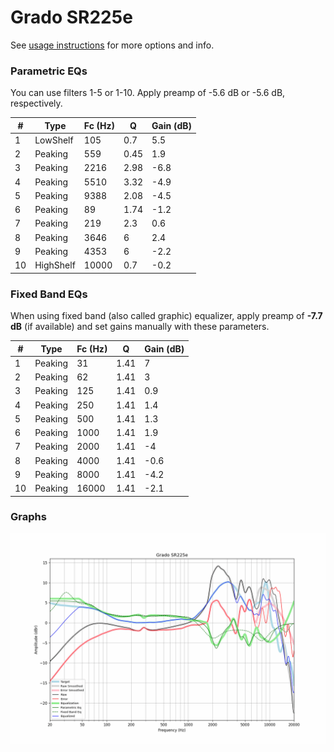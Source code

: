 # Grado SR225e
See [usage instructions](https://github.com/jaakkopasanen/AutoEq#usage) for more options and info.

### Parametric EQs
You can use filters 1-5 or 1-10. Apply preamp of -5.6 dB or -5.6 dB, respectively.

|   # | Type      |   Fc (Hz) |    Q |   Gain (dB) |
|-----|-----------|-----------|------|-------------|
|   1 | LowShelf  |       105 | 0.7  |         5.5 |
|   2 | Peaking   |       559 | 0.45 |         1.9 |
|   3 | Peaking   |      2216 | 2.98 |        -6.8 |
|   4 | Peaking   |      5510 | 3.32 |        -4.9 |
|   5 | Peaking   |      9388 | 2.08 |        -4.5 |
|   6 | Peaking   |        89 | 1.74 |        -1.2 |
|   7 | Peaking   |       219 | 2.3  |         0.6 |
|   8 | Peaking   |      3646 | 6    |         2.4 |
|   9 | Peaking   |      4353 | 6    |        -2.2 |
|  10 | HighShelf |     10000 | 0.7  |        -0.2 |

### Fixed Band EQs
When using fixed band (also called graphic) equalizer, apply preamp of **-7.7 dB** (if available) and set gains manually with these parameters.

|   # | Type    |   Fc (Hz) |    Q |   Gain (dB) |
|-----|---------|-----------|------|-------------|
|   1 | Peaking |        31 | 1.41 |         7   |
|   2 | Peaking |        62 | 1.41 |         3   |
|   3 | Peaking |       125 | 1.41 |         0.9 |
|   4 | Peaking |       250 | 1.41 |         1.4 |
|   5 | Peaking |       500 | 1.41 |         1.3 |
|   6 | Peaking |      1000 | 1.41 |         1.9 |
|   7 | Peaking |      2000 | 1.41 |        -4   |
|   8 | Peaking |      4000 | 1.41 |        -0.6 |
|   9 | Peaking |      8000 | 1.41 |        -4.2 |
|  10 | Peaking |     16000 | 1.41 |        -2.1 |

### Graphs
![](./Grado%20SR225e.png)
